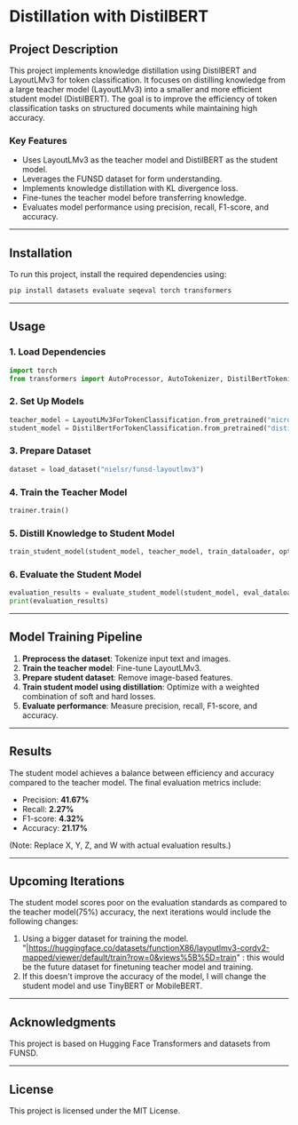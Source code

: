 # Distillation with DistilBERT

## Project Description
This project implements knowledge distillation using DistilBERT and LayoutLMv3 for token classification. It focuses on distilling knowledge from a large teacher model (LayoutLMv3) into a smaller and more efficient student model (DistilBERT). The goal is to improve the efficiency of token classification tasks on structured documents while maintaining high accuracy.

### Key Features
- Uses LayoutLMv3 as the teacher model and DistilBERT as the student model.
- Leverages the FUNSD dataset for form understanding.
- Implements knowledge distillation with KL divergence loss.
- Fine-tunes the teacher model before transferring knowledge.
- Evaluates model performance using precision, recall, F1-score, and accuracy.

---

## Installation
To run this project, install the required dependencies using:
```bash
pip install datasets evaluate seqeval torch transformers
```

---

## Usage

### 1. Load Dependencies
```python
import torch
from transformers import AutoProcessor, AutoTokenizer, DistilBertTokenizer
```

### 2. Set Up Models
```python
teacher_model = LayoutLMv3ForTokenClassification.from_pretrained("microsoft/layoutlmv3-base").to(device)
student_model = DistilBertForTokenClassification.from_pretrained("distilbert-base-uncased", num_labels=num_labels).to(device)
```

### 3. Prepare Dataset
```python
dataset = load_dataset("nielsr/funsd-layoutlmv3")
```

### 4. Train the Teacher Model
```python
trainer.train()
```

### 5. Distill Knowledge to Student Model
```python
train_student_model(student_model, teacher_model, train_dataloader, optimizer, num_epochs=10)
```

### 6. Evaluate the Student Model
```python
evaluation_results = evaluate_student_model(student_model, eval_dataloader, label_list)
print(evaluation_results)
```

---

## Model Training Pipeline
1. **Preprocess the dataset**: Tokenize input text and images.
2. **Train the teacher model**: Fine-tune LayoutLMv3.
3. **Prepare student dataset**: Remove image-based features.
4. **Train student model using distillation**: Optimize with a weighted combination of soft and hard losses.
5. **Evaluate performance**: Measure precision, recall, F1-score, and accuracy.

---

## Results
The student model achieves a balance between efficiency and accuracy compared to the teacher model. The final evaluation metrics include:
- Precision: **41.67%**
- Recall: **2.27%**
- F1-score: **4.32%**
- Accuracy: **21.17%**

(Note: Replace X, Y, Z, and W with actual evaluation results.)

---

## Upcoming Iterations
The student model scores poor on the evaluation standards as compared to the teacher model(75%) accuracy, the next iterations would include the following changes:
1. Using a bigger dataset for training the model. "|https://huggingface.co/datasets/functionX86/layoutlmv3-cordv2-mapped/viewer/default/train?row=0&views%5B%5D=train" : this would be the future dataset for finetuning teacher model and training.
2. If this doesn't improve the accuracy of the model, I will change the student model and use TinyBERT or MobileBERT.

---

## Acknowledgments
This project is based on Hugging Face Transformers and datasets from FUNSD.

---

## License
This project is licensed under the MIT License.

